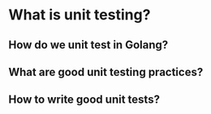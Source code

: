 # What is unit testing?

## How do we unit test in Golang?

## What are good unit testing practices?

## How to write good unit tests?
